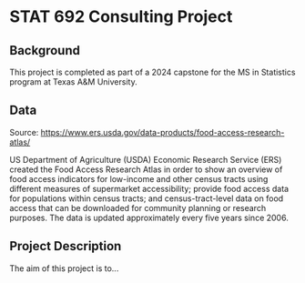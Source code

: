 # STAT 692 Consulting Project

## Background
This project is completed as part of a 2024 capstone for the MS in Statistics program at Texas A&M University. 

## Data
Source: https://www.ers.usda.gov/data-products/food-access-research-atlas/ 

US Department of Agriculture (USDA) Economic Research Service (ERS) created the Food Access Research Atlas in order to show an overview of food access indicators for low-income and other census tracts using different measures of supermarket accessibility; provide food access data for populations within census tracts; and census-tract-level data on food access that can be downloaded for community planning or research purposes. The data is updated approximately every five years since 2006. 

## Project Description
The aim of this project is to...
